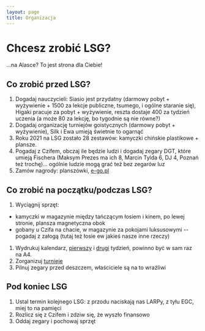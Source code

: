 ```yaml
---
layout: page
title: Organizacja
---
```


# Chcesz zrobić LSG?

...na Alasce? To jest strona dla Ciebie!

## Co zrobić przed LSG?
1. Dogadaj nauczycieli: Siasio jest przydatny (darmowy pobyt + wyżywienie + 1500 za lekcje publiczne, tsumego, i ogólne staranie się), Higaki pracuje za pobyt + wyżywienie, reszta dostaje 400 za tydzień uczenia (a może 80 za lekcję, bo tygodnie są nie równe?)
1. Dogadaj organizację turniejów goistycznych (darmowy pobyt + wyżywienie), Silk i Ewa umieją świetnie to ogarnąć
1. Roku 2021 na LSG zostało 28 zestawów: kamyczki chińskie plastikowe + plansze.
1. Pogadaj z Czifem, obczaj ile będzie ludzi i dogadaj zegary DGT, które umieją Fischera (Maksym Prezes ma ich 8, Marcin Tylda 6, DJ 4, Poznań też trochę)... ogólnie ludzie mogą grać też bez zegarów luz
1. Zamów nagrody: planszówki, [e-go.pl](https://e-go.pl/)

## Co zrobić na początku/podczas LSG?
1. Wyciągnij sprzęt:
  - kamyczki w magazynie między tańczącym łosiem i kinem, po lewej stronie, plansza magnetyczna obok
  - gobany u Czifa na chacie, w magazynie za pokojami luksusowymi -- pogadaj z załogą (tutaj też łosie ew jakieś nasze inne rzeczy)
1. Wydrukuj kalendarz, [pierwszy](/kalendarz-1) i [drugi](/kalendarz-2) tydzień, powinno być w sam raz na A4.
1. Zorganizuj [turnieje](/organizacja/turnieje)
1. Pilnuj zegary przed deszczem, właściciele są na to wraźliwi

## Pod koniec LSG
1. Ustal termin kolejnego LSG: z przodu naciskają nas LARPy, z tyłu EGC, miej to na pamięci
1. Rozlicz się z Czifem i zdziw się, że wyszło finansowo
1. Oddaj zegary i pochowaj sprzęt
